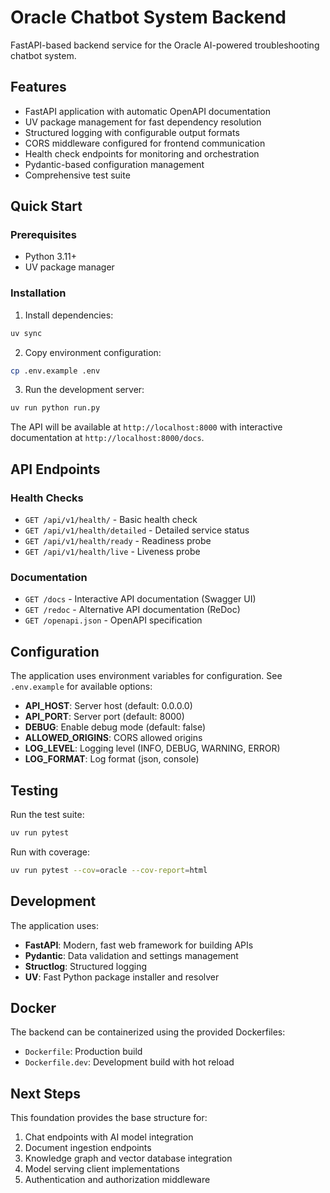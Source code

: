 # Oracle Chatbot System Backend

FastAPI-based backend service for the Oracle AI-powered troubleshooting chatbot system.

## Features

- FastAPI application with automatic OpenAPI documentation
- UV package management for fast dependency resolution
- Structured logging with configurable output formats
- CORS middleware configured for frontend communication
- Health check endpoints for monitoring and orchestration
- Pydantic-based configuration management
- Comprehensive test suite

## Quick Start

### Prerequisites

- Python 3.11+
- UV package manager

### Installation

1. Install dependencies:
```bash
uv sync
```

2. Copy environment configuration:
```bash
cp .env.example .env
```

3. Run the development server:
```bash
uv run python run.py
```

The API will be available at `http://localhost:8000` with interactive documentation at `http://localhost:8000/docs`.

## API Endpoints

### Health Checks

- `GET /api/v1/health/` - Basic health check
- `GET /api/v1/health/detailed` - Detailed service status
- `GET /api/v1/health/ready` - Readiness probe
- `GET /api/v1/health/live` - Liveness probe

### Documentation

- `GET /docs` - Interactive API documentation (Swagger UI)
- `GET /redoc` - Alternative API documentation (ReDoc)
- `GET /openapi.json` - OpenAPI specification

## Configuration

The application uses environment variables for configuration. See `.env.example` for available options:

- **API_HOST**: Server host (default: 0.0.0.0)
- **API_PORT**: Server port (default: 8000)
- **DEBUG**: Enable debug mode (default: false)
- **ALLOWED_ORIGINS**: CORS allowed origins
- **LOG_LEVEL**: Logging level (INFO, DEBUG, WARNING, ERROR)
- **LOG_FORMAT**: Log format (json, console)

## Testing

Run the test suite:

```bash
uv run pytest
```

Run with coverage:

```bash
uv run pytest --cov=oracle --cov-report=html
```

## Development

The application uses:

- **FastAPI**: Modern, fast web framework for building APIs
- **Pydantic**: Data validation and settings management
- **Structlog**: Structured logging
- **UV**: Fast Python package installer and resolver

## Docker

The backend can be containerized using the provided Dockerfiles:

- `Dockerfile`: Production build
- `Dockerfile.dev`: Development build with hot reload

## Next Steps

This foundation provides the base structure for:

1. Chat endpoints with AI model integration
2. Document ingestion endpoints
3. Knowledge graph and vector database integration
4. Model serving client implementations
5. Authentication and authorization middleware